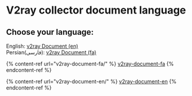 # V2ray collector document language

## Choose your language:

English: [v2ray Document (en)](https://app.gitbook.com/s/euRVp7IdmDMeGfitdrcM/\~/changes/21/v2ray-collector/v2ray-document-en) \
Persian(فارسی): [v2ray Document (fa)](https://app.gitbook.com/s/euRVp7IdmDMeGfitdrcM/\~/changes/21/v2ray-collector/v2ray-document-fa)

{% content-ref url="v2ray-document-fa/" %}
[v2ray-document-fa](v2ray-document-fa/)
{% endcontent-ref %}

{% content-ref url="v2ray-document-en/" %}
[v2ray-document-en](v2ray-document-en/)
{% endcontent-ref %}
